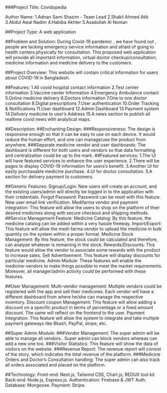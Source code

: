  ###Project Title: Covidopedia


Author Name:
1.Adnan Sami Shazim - Team Lead
2.Shakil Ahmed Atik
3.Abdul Awal Nadim
4.Habiba Akhter
5.Asadullah Al Noman

##Project Type: A web application

##Problem and Solution:
During Covid-19 pandemic , we have found out , people are lacking emergency service information and afraid of going to health centers physically for consultation. This proposed web application will provide all important information, virtual doctor checkup/consultation, medicine information and medicine delivery to the customers.
 
##Project Overview:
This website will contain critical information for  users about  COVID-19 in Bangladesh.

##Features:
1.All covid hospital contact information
2.Test center information
3.Vaccine center Information
4.Emergency Ambulance contact
5.Online medicine delivery
6.Doctors information
7.One to one doctor consultation
8.Digital prescriptions
7.User authentication
10.Order Tracking & Notifications
11.User dashboard
12.Admin Dashboard
13.Payment system
14.Delivery medicine to user’s Address
15.A news section to publish all realtime covid news with analytical maps.

##Description: 
##Enchanting Design:
###Responsiveness: The design is responsive enough so that it can be easy to use on each device. It would reduce the human effort, and one can manage/use the product from anywhere.
###Separate medicine vendor and user dashboards: The dashboard is different for both users and vendors so that data formatting and centralization could be up to the mark.
##Featured services: 
1.The UI will have featured services to enhance the user experience.
2.There will be pages to display COVID-19 information for users’s benefit.
3.Another UI for easily purchasable  medicine purchase.
4.UI for doctor consultation. 
5.A section for  delivery payment to customers.

##Generic Features:
Signup/Login: New users will create an account, and the existing users/admin will directly be logged in to the application with their credentials.
Forgot Password: Password can be reset with this feature. New user email link verification. 
Medifarma vendor and payment integration: This feature will allow the users to shop on the platform of their desired medicines along with secure checkout and shipping methods.
##Service Management Feature: 
Medicine Catalog: By this feature, the medicine catalog can be added within a very hassle freeway.
Import/Export: This feature will allow the medi-farma vendor to upload the medicine  in bulk quantity on the system within a proper format.
Medicine Stock Management: By this feature, the stock could be calculated and therefore, can analyze whatever is remaining in the stock.
Rewards/Discounts: This feature would allow the vendor to associate some rewards with the product to increase sales.
Sell Advertisement: This feature will display discounts for particular medicine.
Admin Module: These features will enable the medicine-vendors to make things possible to meet the market requirements. Moreover, all manager/admin activity could be performed with these features.

##User Management:
Multi-vendor management: Multiple vendors could be registered with the app and sell their medicines. Each vendor will have a different dashboard from where he/she can manage the respective inventory.
Discount coupon Management: This feature will allow adding a discount on a specific product in terms of percentage or a fixed amount discount. The same will reflect on the frontend to the user.
Payment Integration: This feature will allow the system to integrate and take multiple payment gateways like Bkash, PayPal, stripe, etc.

##Super Admin Module:
###Vendor Management: The super admin will be able to manage all vendors.. Super admin can block vendors whereas can add a new one too.
###Visitor Statistics: This feature will show the data of visitors on the website.
###Revenue Report: The revenue report will consist of the story, which indicates the total revenue of the platform.
###Medicine Orders and Doctor’s Consultation handling: The super admin can also track all orders associated and placed on the platform.


##Technology:
Front-end: Next.js, Tailwind CSS, Chart.js, REDUX tool kit
Back-end: Node.js, Express.js.
Authentication: Firebase & JWT Auth.
Database: Mongoose.
Payment: Stripe.
